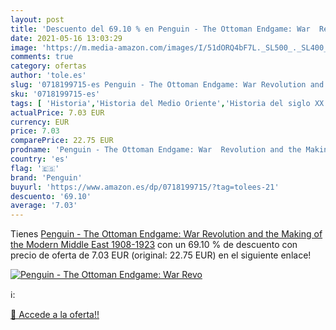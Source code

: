 ```yaml
---
layout: post
title: 'Descuento del 69.10 % en Penguin - The Ottoman Endgame: War  Revo'
date: 2021-05-16 13:03:29
image: 'https://m.media-amazon.com/images/I/51dORQ4bF7L._SL500_._SL400_.jpg'
comments: true
category: ofertas
author: 'tole.es'
slug: '0718199715-es Penguin - The Ottoman Endgame: War Revolution and the...'
sku: '0718199715-es'
tags: [ 'Historia','Historia del Medio Oriente','Historia del siglo XX y XXI','Libros','Libros universitarios de historia','Libros universitarios de humanidades','Libros universitarios y de estudios superiores','penguin', ]
actualPrice: 7.03 EUR
currency: EUR
price: 7.03
comparePrice: 22.75 EUR
prodname: 'Penguin - The Ottoman Endgame: War  Revolution and the Making of the Modern Middle East  1908-1923'
country: 'es'
flag: '🇪🇸'
brand: 'Penguin'
buyurl: 'https://www.amazon.es/dp/0718199715/?tag=tolees-21'
descuento: '69.10'
average: '7.03'
---
```


Tienes [Penguin - The Ottoman Endgame: War  Revolution and the Making of the Modern Middle East  1908-1923](https://www.amazon.es/dp/0718199715/?tag=tolees-21) con un 69.10 % de descuento con precio de oferta de 7.03 EUR (original: 22.75 EUR) en el siguiente enlace!

[![Penguin - The Ottoman Endgame: War  Revo](https://m.media-amazon.com/images/I/51dORQ4bF7L._SL500_._SL400_.jpg)](https://www.amazon.es/dp/0718199715/?tag=tolees-21)

ℹ️:


[🛒 Accede a la oferta!!](https://www.amazon.es/dp/0718199715/?tag=tolees-21)
